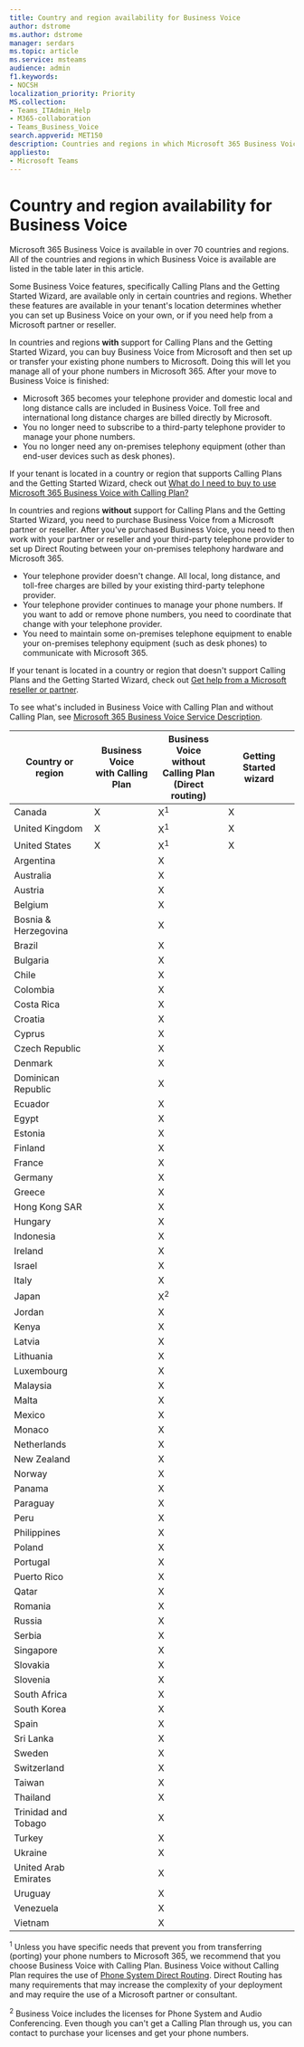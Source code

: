 ```yaml
---
title: Country and region availability for Business Voice
author: dstrome 
ms.author: dstrome
manager: serdars
ms.topic: article
ms.service: msteams
audience: admin
f1.keywords:
- NOCSH
localization_priority: Priority
MS.collection: 
- Teams_ITAdmin_Help
- M365-collaboration
- Teams_Business_Voice
search.appverid: MET150
description: Countries and regions in which Microsoft 365 Business Voice is available.
appliesto: 
- Microsoft Teams
---
```


# Country and region availability for Business Voice

Microsoft 365 Business Voice is available in over 70 countries and regions. All of the countries and regions in which Business Voice is available are listed in the table later in this article.

Some Business Voice features, specifically Calling Plans and the Getting Started Wizard, are available only in certain countries and regions. Whether these features are available in your tenant's location determines whether you can set up Business Voice on your own, or if you need help from a Microsoft partner or reseller.

In countries and regions **with** support for Calling Plans and the Getting Started Wizard, you can buy Business Voice from Microsoft and then set up or transfer your existing phone numbers to Microsoft. Doing this will let you manage all of your phone numbers in Microsoft 365. After your move to Business Voice is finished:

- Microsoft 365 becomes your telephone provider and domestic local and long distance calls are included in Business Voice.  Toll free and international long distance charges are billed directly by Microsoft.
- You no longer need to subscribe to a third-party telephone provider to manage your phone numbers.
- You no longer need any on-premises telephony equipment (other than end-user devices such as desk phones).

If your tenant is located in a country or region that supports Calling Plans and the Getting Started Wizard, check out [What do I need to buy to use Microsoft 365 Business Voice with Calling Plan?](what-to-buy.md)

In countries and regions **without** support for Calling Plans and the Getting Started Wizard, you need to purchase Business Voice from a Microsoft partner or reseller. After you've purchased Business Voice, you need to then work with your partner or reseller and your third-party telephone provider to set up Direct Routing between your on-premises telephony hardware and Microsoft 365.

- Your telephone provider doesn't change. All local, long distance, and toll-free charges are billed by your existing third-party telephone provider.
- Your telephone provider continues to manage your phone numbers. If you want to add or remove phone numbers, you need to coordinate that change with your telephone provider.
- You need to maintain some on-premises telephone equipment to enable your on-premises telephony equipment (such as desk phones) to communicate with Microsoft 365.

If your tenant is located in a country or region that doesn't support Calling Plans and the Getting Started Wizard, check out [Get help from a Microsoft reseller or partner](reseller-partner-support.md).

To see what's included in Business Voice with Calling Plan and without Calling Plan, see [Microsoft 365 Business Voice Service Description](/office365/servicedescriptions/microsoft-365-business-voice-service-description).


| Country or region    | Business Voice<br> with Calling Plan | Business Voice<br> without Calling Plan<br>(Direct routing) | Getting Started wizard |
|----------------------|--------------------------------------|-------------------------------------------------------------|------------------------|
| Canada               | X                                    | X<sup>1</sup>                                               | X                      |
| United Kingdom       | X                                    | X<sup>1</sup>                                               | X                      |
| United States        | X                                    | X<sup>1</sup>                                               | X                      |
| Argentina            |                                      | X                                                           |                        |
| Australia            |                                      | X                                                           |                        |
| Austria              |                                      | X                                                           |                        |
| Belgium              |                                      | X                                                           |                        |
| Bosnia & Herzegovina |                                      | X                                                           |                        |
| Brazil               |                                      | X                                                           |                        |
| Bulgaria             |                                      | X                                                           |                        |
| Chile                |                                      | X                                                           |                        |
| Colombia             |                                      | X                                                           |                        |
| Costa Rica           |                                      | X                                                           |                        |
| Croatia              |                                      | X                                                           |                        |
| Cyprus               |                                      | X                                                           |                        |
| Czech Republic       |                                      | X                                                           |                        |
| Denmark              |                                      | X                                                           |                        |
| Dominican Republic   |                                      | X                                                           |                        |
| Ecuador              |                                      | X                                                           |                        |
| Egypt                |                                      | X                                                           |                        |
| Estonia              |                                      | X                                                           |                        |
| Finland              |                                      | X                                                           |                        |
| France               |                                      | X                                                           |                        |
| Germany              |                                      | X                                                           |                        |
| Greece               |                                      | X                                                           |                        |
| Hong Kong SAR        |                                      | X                                                           |                        |
| Hungary              |                                      | X                                                           |                        |
| Indonesia            |                                      | X                                                           |                        |
| Ireland              |                                      | X                                                           |                        |
| Israel               |                                      | X                                                           |                        |
| Italy                |                                      | X                                                           |                        |
| Japan                |                                      | X<sup>2</sup>                                               |                        |
| Jordan               |                                      | X                                                           |                        |
| Kenya                |                                      | X                                                           |                        |
| Latvia               |                                      | X                                                           |                        |
| Lithuania            |                                      | X                                                           |                        |
| Luxembourg           |                                      | X                                                           |                        |
| Malaysia             |                                      | X                                                           |                        |
| Malta                |                                      | X                                                           |                        |
| Mexico               |                                      | X                                                           |                        |
| Monaco               |                                      | X                                                           |                        |
| Netherlands          |                                      | X                                                           |                        |
| New Zealand          |                                      | X                                                           |                        |
| Norway               |                                      | X                                                           |                        |
| Panama               |                                      | X                                                           |                        |
| Paraguay             |                                      | X                                                           |                        |
| Peru                 |                                      | X                                                           |                        |
| Philippines          |                                      | X                                                           |                        |
| Poland               |                                      | X                                                           |                        |
| Portugal             |                                      | X                                                           |                        |
| Puerto Rico          |                                      | X                                                           |                        |
| Qatar                |                                      | X                                                           |                        |
| Romania              |                                      | X                                                           |                        |
| Russia               |                                      | X                                                           |                        |
| Serbia               |                                      | X                                                           |                        |
| Singapore            |                                      | X                                                           |                        |
| Slovakia             |                                      | X                                                           |                        |
| Slovenia             |                                      | X                                                           |                        |
| South Africa         |                                      | X                                                           |                        |
| South Korea          |                                      | X                                                           |                        |
| Spain                |                                      | X                                                           |                        |
| Sri Lanka            |                                      | X                                                           |                        |
| Sweden               |                                      | X                                                           |                        |
| Switzerland          |                                      | X                                                           |                        |
| Taiwan               |                                      | X                                                           |                        |
| Thailand             |                                      | X                                                           |                        |
| Trinidad and Tobago  |                                      | X                                                           |                        |
| Turkey               |                                      | X                                                           |                        |
| Ukraine              |                                      | X                                                           |                        |
| United Arab Emirates |                                      | X                                                           |                        |
| Uruguay              |                                      | X                                                           |                        |
| Venezuela            |                                      | X                                                           |                        |
| Vietnam              |                                      | X                                                           |                        |

<sup>1</sup> Unless you have specific needs that prevent you from transferring (porting) your phone numbers to Microsoft 365, we recommend that you choose Business Voice with Calling Plan. Business Voice without Calling Plan requires the use of [Phone System Direct Routing](../direct-routing-landing-page.md). Direct Routing has many requirements that may increase the complexity of your deployment and may require the use of a Microsoft partner or consultant.

<sup>2</sup> Business Voice includes the licenses for Phone System and Audio Conferencing. Even though you can't get a Calling Plan through us, you can contact <Softbank> to purchase your licenses and get your phone numbers.